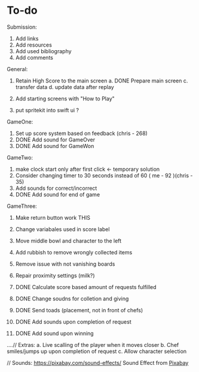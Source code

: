 #  To-do

Submission:
1. Add links
2. Add resources
3. Add used bibliography
4. Add comments  

General:
1. Retain High Score to the main screen 
    a. DONE Prepare main screen
    c. transfer data
    d. update data after replay
    
2. Add starting screens with "How to Play"
3. put spritekit into swift ui ?


GameOne: 
1. Set up score system based on feedback (chris - 268)
2. DONE Add sound for GameOver
3. DONE Add sound for GameWon

GameTwo:
1. make clock start only after first click <- temporary solution
2. Consider changing timer to 30 seconds instead of 60 ( me - 92 )(chris - 35)
3. Add sounds for correct/incorrect
4. DONE Add sound for end of game 

GameThree:
1. Make return button work THIS 
2. Change variabales used in score label 
4. Move middle bowl and character to the left
5. Add rubbish to remove wrongly collected items
7. Remove issue with not vanishing boards 
9. Repair proximity settings (milk?)

3. DONE Calculate score based amount of requests fulfilled  
10. DONE Change soudns for colletion and giving 
11. DONE Send toads (placement, not in front of chefs)
8. DONE Add sounds upon completion of request 
12. DONE Add sound upon winning 

....//
    Extras:
    a. Live scalling of the player when it moves closer
    b. Chef smiles/jumps up upon completion of request
    c. Allow character selection



//
Sounds: https://pixabay.com/sound-effects/
Sound Effect from <a href="https://pixabay.com/?utm_source=link-attribution&utm_medium=referral&utm_campaign=music&utm_content=6904">Pixabay</a>
